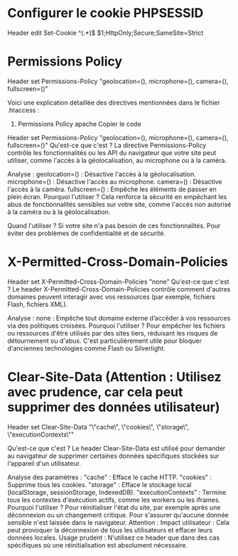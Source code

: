 # Configurer le cookie PHPSESSID
<IfModule mod_headers.c>
    Header edit Set-Cookie ^(.*)$ $1;HttpOnly;Secure;SameSite=Strict
</IfModule>

# Permissions Policy
<IfModule mod_headers.c>
    Header set Permissions-Policy "geolocation=(), microphone=(), camera=(), fullscreen=()"
</IfModule>


Voici une explication détaillée des directives mentionnées dans le fichier .htaccess :

1. Permissions Policy
apache
Copier le code
<IfModule mod_headers.c>
    Header set Permissions-Policy "geolocation=(), microphone=(), camera=(), fullscreen=()"
</IfModule>
Qu'est-ce que c'est ?
La directive Permissions-Policy contrôle les fonctionnalités ou les API du navigateur que votre site peut utiliser, comme l'accès à la géolocalisation, au microphone ou à la caméra.

Analyse :
geolocation=() : Désactive l'accès à la géolocalisation.
microphone=() : Désactive l'accès au microphone.
camera=() : Désactive l'accès à la caméra.
fullscreen=() : Empêche les éléments de passer en plein écran.
Pourquoi l'utiliser ?
Cela renforce la sécurité en empêchant les abus de fonctionnalités sensibles sur votre site, comme l'accès non autorisé à la caméra ou à la géolocalisation.

Quand l'utiliser ?
Si votre site n'a pas besoin de ces fonctionnalités.
Pour éviter des problèmes de confidentialité et de sécurité.

# X-Permitted-Cross-Domain-Policies
<IfModule mod_headers.c>
    Header set X-Permitted-Cross-Domain-Policies "none"
</IfModule>
Qu'est-ce que c'est ?
Le header X-Permitted-Cross-Domain-Policies contrôle comment d'autres domaines peuvent interagir avec vos ressources (par exemple, fichiers Flash, fichiers XML).

Analyse :
none : Empêche tout domaine externe d’accéder à vos ressources via des politiques croisées.
Pourquoi l'utiliser ?
Pour empêcher les fichiers ou ressources d'être utilisés par des sites tiers, réduisant les risques de détournement ou d'abus.
C'est particulièrement utile pour bloquer d'anciennes technologies comme Flash ou Silverlight.


# Clear-Site-Data (Attention : Utilisez avec prudence, car cela peut supprimer des données utilisateur)
<IfModule mod_headers.c>
    Header set Clear-Site-Data "\"cache\", \"cookies\", \"storage\", \"executionContexts\""
</IfModule>


Qu'est-ce que c'est ?
Le header Clear-Site-Data est utilisé pour demander au navigateur de supprimer certaines données spécifiques stockées sur l'appareil d'un utilisateur.

Analyse des paramètres :
"cache" : Efface le cache HTTP.
"cookies" : Supprime tous les cookies.
"storage" : Efface le stockage local (localStorage, sessionStorage, IndexedDB).
"executionContexts" : Termine tous les contextes d'exécution actifs, comme les workers ou les iframes.
Pourquoi l'utiliser ?
Pour réinitialiser l'état du site, par exemple après une déconnexion ou un changement critique.
Pour s'assurer qu'aucune donnée sensible n'est laissée dans le navigateur.
Attention :
Impact utilisateur : Cela peut provoquer la déconnexion de tous les utilisateurs et effacer leurs données locales.
Usage prudent : N'utilisez ce header que dans des cas spécifiques où une réinitialisation est absolument nécessaire.

